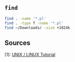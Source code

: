 `find`
------
```sh
find . -name '*.pl'
find . -type f -name '*.pl'
find ~/Downloads/ -size +1024k
```

Sources
-------
[1]: [UNIX / LINUX Tutorial](https://www.tutorialspoint.com/unix/index.htm)

